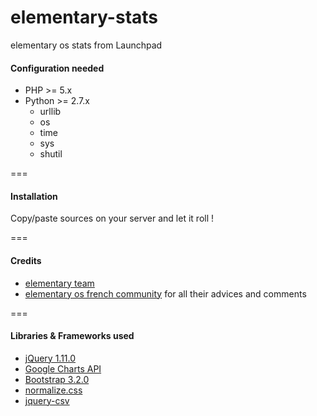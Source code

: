 elementary-stats
================

elementary os stats from Launchpad

#### Configuration needed

* PHP >= 5.x
* Python >= 2.7.x
    * urllib
    * os
    * time
    * sys
    * shutil

===

#### Installation

Copy/paste sources on your server and let it roll !

===

#### Credits

* [elementary team](http://elementaryos.org)
* [elementary os french community](http://www.elementaryos-fr.org/) for all their advices and comments

===

#### Libraries & Frameworks used

* [jQuery 1.11.0](https://jquery.com/)
* [Google Charts API](https://developers.google.com/chart/)
* [Bootstrap 3.2.0](http://getbootstrap.com/m)
* [normalize.css](https://github.com/necolas/normalize.css/)
* [jquery-csv](https://code.google.com/p/jquery-csv/)